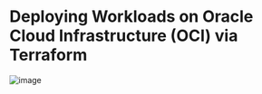 # Deploying Workloads on Oracle Cloud Infrastructure (OCI) via Terraform 
![image](https://github.com/Salmamohamedm/Infrastructure-as-Code-With-OCI-Using-Terraform/assets/109488469/8f39feb9-f972-41f7-a7c7-74cc72a987f7)
